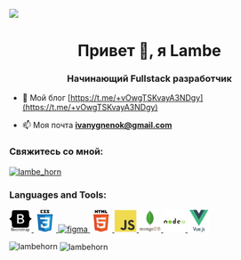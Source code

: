 
![](https://media.discordapp.net/attachments/1137801702163103844/1137801765308342392/Frame_2.png?width=1440&height=405)


<h1 align="center">Привет 👋, я Lambe</h1>
<h3 align="center">Начинающий Fullstack разработчик</h3>

- 📝 Мой блог [https://t.me/+vOwgTSKvayA3NDgy](https://t.me/+vOwgTSKvayA3NDgy)

- 📫 Моя почта **ivanygnenok@gmail.com**

<h3 align="left">Свяжитесь со мной:</h3>
<p align="left">
<a href="https://discord.gg/lambe_horn" target="blank"><img align="center" src="https://raw.githubusercontent.com/rahuldkjain/github-profile-readme-generator/master/src/images/icons/Social/discord.svg" alt="lambe_horn" height="30" width="40" /></a>
</p>

<h3 align="left">Languages and Tools:</h3>
<p align="left"> <a href="https://getbootstrap.com" target="_blank" rel="noreferrer"> <img src="https://raw.githubusercontent.com/devicons/devicon/master/icons/bootstrap/bootstrap-plain-wordmark.svg" alt="bootstrap" width="40" height="40"/> </a> <a href="https://www.w3schools.com/css/" target="_blank" rel="noreferrer"> <img src="https://raw.githubusercontent.com/devicons/devicon/master/icons/css3/css3-original-wordmark.svg" alt="css3" width="40" height="40"/> </a> <a href="https://www.figma.com/" target="_blank" rel="noreferrer"> <img src="https://www.vectorlogo.zone/logos/figma/figma-icon.svg" alt="figma" width="40" height="40"/> </a> <a href="https://www.w3.org/html/" target="_blank" rel="noreferrer"> <img src="https://raw.githubusercontent.com/devicons/devicon/master/icons/html5/html5-original-wordmark.svg" alt="html5" width="40" height="40"/> </a> <a href="https://developer.mozilla.org/en-US/docs/Web/JavaScript" target="_blank" rel="noreferrer"> <img src="https://raw.githubusercontent.com/devicons/devicon/master/icons/javascript/javascript-original.svg" alt="javascript" width="40" height="40"/> </a> <a href="https://www.mongodb.com/" target="_blank" rel="noreferrer"> <img src="https://raw.githubusercontent.com/devicons/devicon/master/icons/mongodb/mongodb-original-wordmark.svg" alt="mongodb" width="40" height="40"/> </a> <a href="https://nodejs.org" target="_blank" rel="noreferrer"> <img src="https://raw.githubusercontent.com/devicons/devicon/master/icons/nodejs/nodejs-original-wordmark.svg" alt="nodejs" width="40" height="40"/> </a> <a href="https://vuejs.org/" target="_blank" rel="noreferrer"> <img src="https://raw.githubusercontent.com/devicons/devicon/master/icons/vuejs/vuejs-original-wordmark.svg" alt="vuejs" width="40" height="40"/> </a> </p>

<p><img align="left" src="https://github-readme-stats.vercel.app/api/top-langs?username=lambehorn&show_icons=true&locale=en&layout=compact" alt="lambehorn" /></p>

<p>&nbsp;<img align="center" src="https://github-readme-stats.vercel.app/api?username=lambehorn&show_icons=true&locale=en" alt="lambehorn" /></p>
